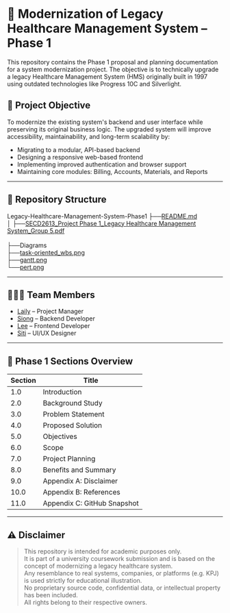 # 🏥 Modernization of Legacy Healthcare Management System – Phase 1

This repository contains the Phase 1 proposal and planning documentation for a system modernization project. The objective is to technically upgrade a legacy Healthcare Management System (HMS) originally built in 1997 using outdated technologies like Progress 10C and Silverlight.

## 🎯 Project Objective

To modernize the existing system's backend and user interface while preserving its original business logic. The upgraded system will improve accessibility, maintainability, and long-term scalability by:

- Migrating to a modular, API-based backend
- Designing a responsive web-based frontend
- Implementing improved authentication and browser support
- Maintaining core modules: Billing, Accounts, Materials, and Reports

---

## 📁 Repository Structure

Legacy-Healthcare-Management-System-Phase1
├──[README.md](https://github.com/Siong010/Group5_Project1_SAD_20242025/blob/main/README.md)<br/>
│
├──[SECD2613_Project Phase 1_Legacy Healthcare Management System_Group 5.pdf](https://github.com/Siong010/Group5_Project1_SAD_20242025/blob/main/SECD2613_Project%20Phase%201_Legacy%20Healthcare%20Management%20System_Group%205.pdf)<br/><br/>
    ├──Diagrams<br/>
    ├──[task-oriented_wbs.png](https://github.com/Siong010/Group5_Project1_SAD_20242025/blob/main/task-oriented_wbs.png)<br/>
    ├──[gantt.png](./diagrams/gantt.png)<br/>
    └──[pert.png](./diagrams/pert.png)<br/>

---

## 🧑‍🤝‍🧑 Team Members

- [Laily](https://github.com/lailies82) – Project Manager  
- [Siong](https://github.com/Siong010) – Backend Developer  
- [Lee](https://github.com/ryussiyu) – Frontend Developer  
- [Siti](https://github.com/smadakhir) – UI/UX Designer

---

## 🧾 Phase 1 Sections Overview

| Section | Title                          |
|---------|--------------------------------|
| 1.0     | Introduction                   |
| 2.0     | Background Study               |
| 3.0     | Problem Statement              |
| 4.0     | Proposed Solution              |
| 5.0     | Objectives                     |
| 6.0     | Scope                          |
| 7.0     | Project Planning               |
| 8.0     | Benefits and Summary           |
| 9.0     | Appendix A: Disclaimer         |
| 10.0    | Appendix B: References         |
| 11.0    | Appendix C: GitHub Snapshot    |

---

## ⚠️ Disclaimer

> This repository is intended for academic purposes only.  
> It is part of a university coursework submission and is based on the concept of modernizing a legacy healthcare system.  
> Any resemblance to real systems, companies, or platforms (e.g. KPJ) is used strictly for educational illustration.  
> No proprietary source code, confidential data, or intellectual property has been included.  
> All rights belong to their respective owners.
